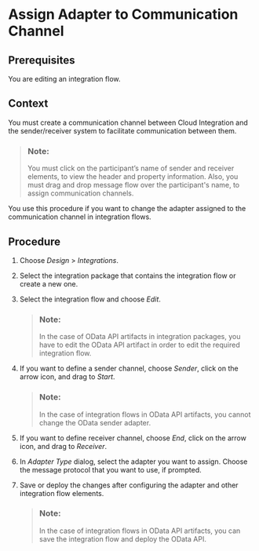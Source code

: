 <!-- loio871498c12fe94b5395526bd5b55a9ca9 -->

# Assign Adapter to Communication Channel



## Prerequisites

You are editing an integration flow.



## Context

You must create a communication channel between Cloud Integration and the sender/receiver system to facilitate communication between them.

> ### Note:  
> You must click on the participant’s name of sender and receiver elements, to view the header and property information. Also, you must drag and drop message flow over the participant's name, to assign communication channels.

You use this procedure if you want to change the adapter assigned to the communication channel in integration flows.



## Procedure

1.  Choose *Design* \> *Integrations*.

2.  Select the integration package that contains the integration flow or create a new one.

3.  Select the integration flow and choose *Edit*.

    > ### Note:  
    > In the case of OData API artifacts in integration packages, you have to edit the OData API artifact in order to edit the required integration flow.

4.  If you want to define a sender channel, choose *Sender*, click on the arrow icon, and drag to *Start*.

    > ### Note:  
    > In the case of integration flows in OData API artifacts, you cannot change the OData sender adapter.

5.  If you want to define receiver channel, choose *End*, click on the arrow icon, and drag to *Receiver*.

6.  In *Adapter Type* dialog, select the adapter you want to assign. Choose the message protocol that you want to use, if prompted.

7.  Save or deploy the changes after configuring the adapter and other integration flow elements.

    > ### Note:  
    > In the case of integration flows in OData API artifacts, you can save the integration flow and deploy the OData API.


